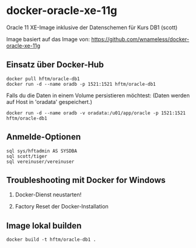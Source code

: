 docker-oracle-xe-11g
============================
Oracle 11 XE-Image inklusive der Datenschemen für Kurs DB1 (scott)
  
Image basiert auf das Image von: https://github.com/wnameless/docker-oracle-xe-11g


## Einsatz über Docker-Hub
```
docker pull hftm/oracle-db1
docker run -d --name oradb -p 1521:1521 hftm/oracle-db1
```

Falls du die Daten in einem Volume persistieren möchtest: (Daten werden auf Host in 'oradata' gespeichert.)
```
docker run -d --name oradb -v oradata:/u01/app/oracle -p 1521:1521 hftm/oracle-db1
```

## Anmelde-Optionen
```
sql sys/hftadmin AS SYSDBA
sql scott/tiger
sql vereinuser/vereinuser
```

## Troubleshooting mit Docker for Windows
1. Docker-Dienst neustarten!

2. Factory Reset der Docker-Installation

## Image lokal builden
```
docker build -t hftm/oracle-db1 .
```